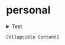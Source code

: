 # personal

<details><summary>Test</summary>
<code>
Collapsible Content
  </code>
</details>

```
Collapsible Content2
```
